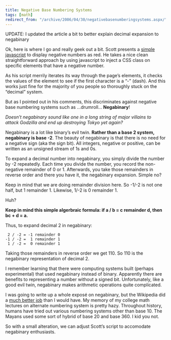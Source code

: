 ```yaml
---
title: Negative Base Numbering Systems
tags: [math]
redirect_from: "/archive/2006/04/30/negativebasenumberingsystems.aspx/"
---
```


UPDATE: I updated the article a bit to better explain decimal expansion to negabinary

Ok, here is where I go and really geek out a bit. Scott presents a [simple javascript](http://www.hanselman.com/blog/MakingNegativeNumbersTurnRedUsingCSSAndJavascript.aspx "Making Negative Numbers Turn Red") to display negative numbers as red. He takes a nice clean straightforward approach by using javascript to inject a CSS class on
specific elements that have a negative number.

As his script merrily iterates its way through the page’s elements, it checks the values of the element to see if the first character is a “-” (dash). And this works just fine for the majority of you people so thoroughly stuck on the “decimal” system.

But as I pointed out in his comments, this discriminates against negative base numbering systems such as ...drumroll... **Negabinary**!

*Doesn’t negabinary sound like one in a long string of major villains to attack Godzilla and end up destroying Tokyo yet again?*

Negabinary is a lot like binary’s evil twin. **Rather than a base 2 system, negabinary is base -2**. The beauty of negabinary is that there is no need for a negative sign (aka the sign bit). All integers, negative or positive, can be written as an unsigned stream of 1s and 0s.

To expand a decimal number into negabinary, you simply divide the number by -2 repeatedly. Each time you divide the number, you record the non-negative remainder of 0 or 1. Afterwards, you take those remainders in reverse order and there you have it, the negabinary expansion. Simple no?

Keep in mind that we are doing remainder division here. So -1/-2 is not one half, but 1 remainder 1. Likewise, 1/-2 is 0 remainder 1.

Huh?

**Keep in mind this simple algerbraic formula: if a / b = c remainder d, then bc + d = a.**

Thus, to expand decimal 2 in negabinary:

     2 / -2 = -1 remainder 0
    -1 / -2 =  1 remainder 1
     1 / -2 =  0 remainder 1

Taking those remainders in reverse order we get 110. So 110 is the negabinary representation of decimal 2.

I remember learning that there were computing systems built (perhaps experimental) that used negabinary instead of binary. Apparently there are benefits to representing a number without a signed bit. Unfortunately, like a good evil twin, negabinary makes arithmetic
operations quite complicated.

I was going to write up a whole exposé on negabinary, but the Wikipedia did a [much better
job](http://en.wikipedia.org/wiki/Negabinary "Negabinary") than I would have. My memory of my college math lectures on alternate numbering system is pretty hazy. Throughout history, humans have tried out various numbering systems other than base 10. The Mayans used some sort of hybrid of base 20 and base 360. I kid you not.

So with a small alteration, we can adjust Scott’s script to accomodate negabinary enthusiasts.
